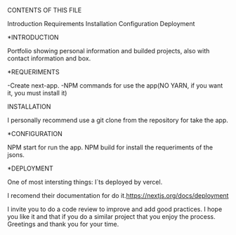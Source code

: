 
CONTENTS OF THIS FILE

Introduction
Requirements
Installation
Configuration
Deployment



*INTRODUCTION

 Portfolio showing personal information and builded projects, also with contact information and box.
 
 *REQUERIMENTS

-Create next-app. -NPM commands for use the app(NO YARN, if you want it, you must install it)

INSTALLATION

I personally recommend use a git clone from the repository for take the app.

*CONFIGURATION

NPM start for run the app. NPM build for install the requeriments of the jsons.

*DEPLOYMENT

One of most intersting things: I´ts deployed by vercel.

I recomend their documentation for do it.https://nextjs.org/docs/deployment

I invite you to do a code review to improve and add good practices. I hope you like it and that if you do a similar project that you enjoy the process. Greetings and thank you for your time.
